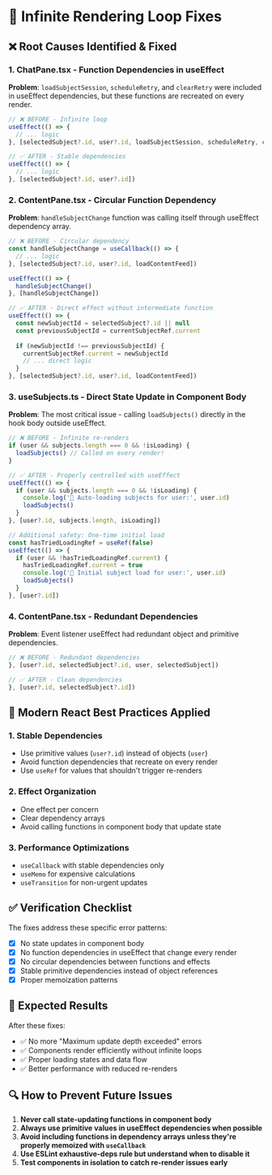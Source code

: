 # 🔄 Infinite Rendering Loop Fixes

## ❌ **Root Causes Identified & Fixed**

### **1. ChatPane.tsx - Function Dependencies in useEffect**
**Problem**: `loadSubjectSession`, `scheduleRetry`, and `clearRetry` were included in useEffect dependencies, but these functions are recreated on every render.

```typescript
// ❌ BEFORE - Infinite loop
useEffect(() => {
  // ... logic
}, [selectedSubject?.id, user?.id, loadSubjectSession, scheduleRetry, clearRetry])
```

```typescript
// ✅ AFTER - Stable dependencies  
useEffect(() => {
  // ... logic
}, [selectedSubject?.id, user?.id])
```

### **2. ContentPane.tsx - Circular Function Dependency**
**Problem**: `handleSubjectChange` function was calling itself through useEffect dependency array.

```typescript
// ❌ BEFORE - Circular dependency
const handleSubjectChange = useCallback(() => {
  // ... logic
}, [selectedSubject?.id, user?.id, loadContentFeed])

useEffect(() => {
  handleSubjectChange()
}, [handleSubjectChange])
```

```typescript
// ✅ AFTER - Direct effect without intermediate function
useEffect(() => {
  const newSubjectId = selectedSubject?.id || null
  const previousSubjectId = currentSubjectRef.current
  
  if (newSubjectId !== previousSubjectId) {
    currentSubjectRef.current = newSubjectId
    // ... direct logic
  }
}, [selectedSubject?.id, user?.id, loadContentFeed])
```

### **3. useSubjects.ts - Direct State Update in Component Body**
**Problem**: The most critical issue - calling `loadSubjects()` directly in the hook body outside useEffect.

```typescript
// ❌ BEFORE - Infinite re-renders  
if (user && subjects.length === 0 && !isLoading) {
  loadSubjects() // Called on every render!
}
```

```typescript
// ✅ AFTER - Properly controlled with useEffect
useEffect(() => {
  if (user && subjects.length === 0 && !isLoading) {
    console.log('🔄 Auto-loading subjects for user:', user.id)
    loadSubjects()
  }
}, [user?.id, subjects.length, isLoading])

// Additional safety: One-time initial load
const hasTriedLoadingRef = useRef(false)
useEffect(() => {
  if (user && !hasTriedLoadingRef.current) {
    hasTriedLoadingRef.current = true
    console.log('🚀 Initial subject load for user:', user.id)
    loadSubjects()
  }
}, [user?.id])
```

### **4. ContentPane.tsx - Redundant Dependencies**
**Problem**: Event listener useEffect had redundant object and primitive dependencies.

```typescript
// ❌ BEFORE - Redundant dependencies
}, [user?.id, selectedSubject?.id, user, selectedSubject])
```

```typescript
// ✅ AFTER - Clean dependencies
}, [user?.id, selectedSubject?.id])
```

## 🎯 **Modern React Best Practices Applied**

### **1. Stable Dependencies**
- Use primitive values (`user?.id`) instead of objects (`user`)
- Avoid function dependencies that recreate on every render
- Use `useRef` for values that shouldn't trigger re-renders

### **2. Effect Organization**
- One effect per concern
- Clear dependency arrays
- Avoid calling functions in component body that update state

### **3. Performance Optimizations**
- `useCallback` with stable dependencies only
- `useMemo` for expensive calculations
- `useTransition` for non-urgent updates

## ✅ **Verification Checklist**

The fixes address these specific error patterns:
- [x] No state updates in component body
- [x] No function dependencies in useEffect that change every render  
- [x] No circular dependencies between functions and effects
- [x] Stable primitive dependencies instead of object references
- [x] Proper memoization patterns

## 🚀 **Expected Results**

After these fixes:
- ✅ No more "Maximum update depth exceeded" errors
- ✅ Components render efficiently without infinite loops
- ✅ Proper loading states and data flow
- ✅ Better performance with reduced re-renders

## 🔍 **How to Prevent Future Issues**

1. **Never call state-updating functions in component body**
2. **Always use primitive values in useEffect dependencies when possible**
3. **Avoid including functions in dependency arrays unless they're properly memoized with `useCallback`**
4. **Use ESLint exhaustive-deps rule but understand when to disable it**
5. **Test components in isolation to catch re-render issues early** 